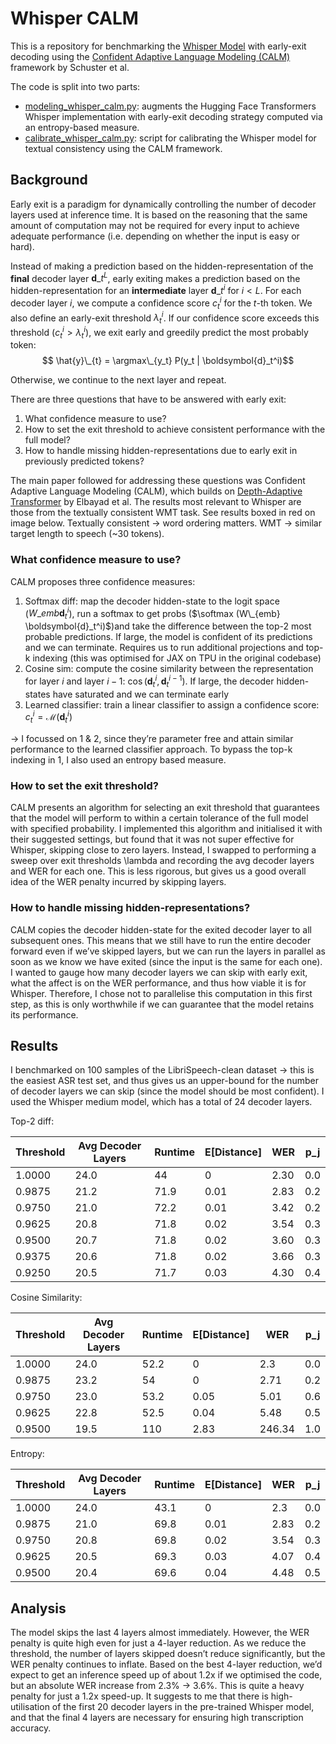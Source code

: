 # Whisper CALM

This is a repository for benchmarking the [Whisper Model](https://arxiv.org/abs/2212.04356) with early-exit decoding 
using the [Confident Adaptive Language Modeling (CALM)](https://arxiv.org/abs/2207.07061) framework by Schuster et al.

The code is split into two parts:
* [modeling_whisper_calm.py](modeling_whisper_calm.py): augments the Hugging Face Transformers Whisper implementation with early-exit decoding strategy computed via an entropy-based measure.
* [calibrate_whisper_calm.py](calibrate_whisper_calm.py): script for calibrating the Whisper model for textual consistency using the CALM framework.


## Background

Early exit is a paradigm for dynamically controlling the number of decoder layers used at inference time. It is based on the reasoning that the same amount of computation may not be required for every input to achieve adequate performance (i.e. depending on whether the input is easy or hard).

Instead of making a prediction based on the hidden-representation of the **final** decoder layer $\boldsymbol{d}\_{t}^{L}$, early exiting makes a prediction based on the hidden-representation for an **intermediate** layer $\boldsymbol{d}\_{t}^{i}$ for $i < L$. For each decoder layer $i$, we compute a confidence score $c_t^i$ for the $t$-th token. We also define an early-exit threshold $\lambda_t^i$. If our confidence score exceeds this threshold ($c_t^i > \lambda_t^i$), we exit early and greedily predict the most probably token:
$$ \hat{y}\_{t} = \argmax\_{y_t} P(y_t | \boldsymbol{d}_t^i)$$

Otherwise, we continue to the next layer and repeat.

There are three questions that have to be answered with early exit:
1. What confidence measure to use?
2. How to set the exit threshold to achieve consistent performance with the full model?
3. How to handle missing hidden-representations due to early exit in previously predicted tokens?

The main paper followed for addressing these questions was Confident Adaptive Language Modeling (CALM), which builds on [Depth-Adaptive Transformer](https://arxiv.org/abs/1910.10073) by Elbayad et al. The results most relevant to Whisper are those from the textually consistent WMT task. See results boxed in red on image below. Textually consistent -> word ordering matters. WMT -> similar target length to speech (~30 tokens).

### What confidence measure to use?
CALM proposes three confidence measures:
1. Softmax diff: map the decoder hidden-state to the logit space ($W\_{emb} \boldsymbol{d}_t^i$), run a softmax to get probs ($\softmax (W\_{emb} \boldsymbol{d}_t^i)$)and take the difference between the top-2 most probable predictions. If large, the model is confident of its predictions and we can terminate. Requires us to run additional projections and top-k indexing (this was optimised for JAX on TPU in the original codebase)
2. Cosine sim: compute the cosine similarity between the representation for layer $i$ and layer $i-1$: $\cos (\boldsymbol{d}_t^i, \boldsymbol{d}_t^{i-1})$. If large, the decoder hidden-states have saturated and we can terminate early
3. Learned classifier: train a linear classifier to assign a confidence score: $c_t^i = \mathcal{M}(\boldsymbol{d}_t^i)$

-> I focussed on 1 & 2, since they’re parameter free and attain similar performance to the learned classifier approach. To bypass the top-k indexing in 1, I also used an entropy based measure.

### How to set the exit threshold?
CALM presents an algorithm for selecting an exit threshold that guarantees that the model will perform to within a certain tolerance of the full model with specified probability. I implemented this algorithm and initialised it with their suggested settings, but found that it was not super effective for Whisper, skipping close to zero layers. Instead, I swapped to performing a sweep over exit thresholds \lambda and recording the avg decoder layers and WER for each one. This is less rigorous, but gives us a good overall idea of the WER penalty incurred by skipping layers.

### How to handle missing hidden-representations?
CALM copies the decoder hidden-state for the exited decoder layer to all subsequent ones. This means that we still have to run the entire decoder forward even if we’ve skipped layers, but we can run the layers in parallel as soon as we know we have exited (since the input is the same for each one).
I wanted to gauge how many decoder layers we can skip with early exit, what the affect is on the WER performance, and thus how viable it is for Whisper. Therefore, I chose not to parallelise this computation in this first step, as this is only worthwhile if we can guarantee that the model retains its performance.

## Results

I benchmarked on 100 samples of the LibriSpeech-clean dataset -> this is the easiest ASR test set, and thus gives us an upper-bound for the number of decoder layers we can skip (since the model should be most confident). I used the Whisper medium model, which has a total of 24 decoder layers.

Top-2 diff:

| Threshold | Avg Decoder Layers | Runtime | E[Distance] | WER  | p_j |
|-----------|--------------------|---------|-------------|------|-----|
| 1.0000    | 24.0               | 44      | 0           | 2.30 | 0.0 |
| 0.9875    | 21.2               | 71.9    | 0.01        | 2.83 | 0.2 |
| 0.9750    | 21.0               | 72.2    | 0.01        | 3.42 | 0.2 |
| 0.9625    | 20.8               | 71.8    | 0.02        | 3.54 | 0.3 |
| 0.9500    | 20.7               | 71.8    | 0.02        | 3.60 | 0.3 |
| 0.9375    | 20.6               | 71.8    | 0.02        | 3.66 | 0.3 |
| 0.9250    | 20.5               | 71.7    | 0.03        | 4.30 | 0.4 |

Cosine Similarity:

| Threshold | Avg Decoder Layers | Runtime | E[Distance] | WER    | p_j |
|-----------|--------------------|---------|-------------|--------|-----|
| 1.0000    | 24.0               | 52.2    | 0           | 2.3    | 0.0 |
| 0.9875    | 23.2               | 54      | 0           | 2.71   | 0.2 |
| 0.9750    | 23.0               | 53.2    | 0.05        | 5.01   | 0.6 |
| 0.9625    | 22.8               | 52.5    | 0.04        | 5.48   | 0.5 |
| 0.9500    | 19.5               | 110     | 2.83        | 246.34 | 1.0 |

Entropy:

| Threshold | Avg Decoder Layers | Runtime | E[Distance] | WER  | p_j |
|-----------|--------------------|---------|-------------|------|-----|
| 1.0000    | 24.0               | 43.1    | 0           | 2.3  | 0.0 |
| 0.9875    | 21.0               | 69.8    | 0.01        | 2.83 | 0.2 |
| 0.9750    | 20.8               | 69.8    | 0.02        | 3.54 | 0.3 |
| 0.9625    | 20.5               | 69.3    | 0.03        | 4.07 | 0.4 |
| 0.9500    | 20.4               | 69.6    | 0.04        | 4.48 | 0.5 |

## Analysis

The model skips the last 4 layers almost immediately. However, the WER penalty is quite high even for just a 4-layer reduction. As we reduce the threshold, the number of layers skipped doesn’t reduce significantly, but the WER penalty continues to inflate.
Based on the best 4-layer reduction, we’d expect to get an inference speed up of about 1.2x if we optimised the code, but an absolute WER increase from 2.3% -> 3.6%. This is quite a heavy penalty for just a 1.2x speed-up.
It suggests to me that there is high-utilisation of the first 20 decoder layers in the pre-trained Whisper model, and that the final 4 layers are necessary for ensuring high transcription accuracy.
